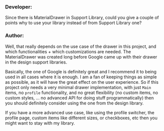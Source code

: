 ### Developer:
Since there is MaterialDrawer in Support Library, could you give a couple of points why to use your library instead of from Support Library one?

### Author:
Well, that really depends on the use case of the drawer in this project, and which functionalities + which customizations are needed. 
The MaterialDrawer was created long before Google came up with their drawer in the design support libraries. 

Basically, the one of Google is definitely great and I recommend it to being used in all cases where it is enough. I am a fan of keeping
things as simple as possible, as it will have the great effect on the user experience. So if this project only needs a very minimal drawer
implementation, with just `Main` items, no `profile` functionality, and no great flexibility (no custom items, no custom styles, ... no advanced API for doing stuff programmatically) then you should definitely consider using the one from the design library. 

If you have a more advanced use case, like using the profile switcher, the profile page, custom items like different sizes, or checkboxes, etc then you might want to stay with my library. 
